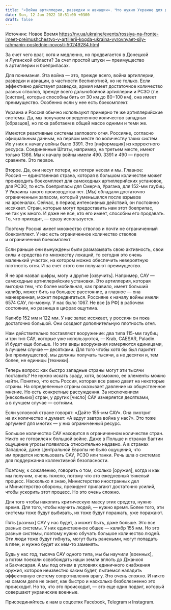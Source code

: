 ```yaml
---
title: "«Война артиллерии, разведки и авиации». Что нужно Украине для достижения паритета на фронте — объясняет Рахманин"
date: Sun, 12 Jun 2022 18:51:00 +0300
draft: false
---
```

Источник: Новое Время https://nv.ua/ukraine/events/rossiya-na-fronte-imeet-preimushchestvo-v-artillerii-kogda-ukraina-vyrovnyaet-sily-rahmanin-poslednie-novosti-50249284.html


За счет чего враг, хотя и медленно, но продвигается в Донецкой и Луганской области? За счет простой штуки — преимущество в артиллерии и боеприпасах.

Для понимания. Эта война — это, прежде всего, война артиллерии, разведки и авиации, в частности беспилотной, но не только. Если эффективно действует разведка, армия имеет достаточное количество разных стволов, прежде всего дальнобойной артиллерии и РСЗО (т.е. [систем], которые способны бить от 30 км до 80−100 км), она имеет преимущество. Особенно если у нее есть боекомплект.

Украина и Россия обычно используют примерно те же артиллерийские системы. Да, мы получаем определенное количество западных [образцов], но пока работаем в общей массе одними и теми же.

Имеются реактивные системы залпового огня. Россияне, согласно официальным данным, на первом месте по количеству таких систем. Их у них к началу войны было 3391. Это [информация] из корректного ресурса. Соединенные Штаты, например, на третьем месте, имеют только 1366. Мы к началу войны имели 490. 3391 и 490 — просто сравните. Это первое.

Второе. Да, они несут потери, но потери несем и мы. Главное: Россия — единственная страна, которая в большом количестве может производить боекомплект для самоходных артиллерийских установок, для РСЗО, то есть боеприпасы для Смерча, Урагана, для 152-мм гаубиц. У Украины такого производства нет. [Мы] обладали достаточно ограниченным запасом, который уменьшился после взрывов на арсеналах. Сейчас, в период интенсивных действий, он постоянно иссякает. Стран, которые могут предоставить нам этот боеприпас, не так уж много. И даже не все, кто его имеет, способны его продавать. То, что приходит, — сразу используется.

Поэтому Россия имеет множество стволов и почти не ограниченный боекомплект. У нас есть ограниченное количество стволов и ограниченный боекомплект.

Если раньше они вынуждены были размазывать свою активность, свои силы и средства по множеству локаций, то сегодня это очень маленький участок, на котором можно обеспечить невероятную плотность огня. И за счет этого они получают преимущество.

Я не зря назвал цифры, могу и другие [озвучить]. Например, САУ — самоходные артиллерийские установки. Это артиллерия, которая выгодна тем, что более мобильная, как правило, имеет больший калибр, может бить на большее расстояние, а главное — она маневренная, может передвигаться. Россияне к началу войны имели 6574 САУ, по-моему. У нас было 1067. Не все [в РФ] в рабочем состоянии, но разница в цифрах ощутима.

Калибр 152 мм и 122 мм. У нас запас иссякает, у россиян он пока достаточно большой. Они создают дополнительную плотность огня.

Нам действительно поставляют вооружение: два типа 115-мм гаубиц и три тип САУ, которые уже используются, — Krab, CAESAR, Paladin. И будет еще больше. Но эти виды вооружения измеряются единицами, в лучшем случае — десятками. Для того чтобы хотя бы был паритет (не преимущество), мы должны получать тысячи, а не десятки и, тем более, не единицы [техники].

Теперь вопрос: как быстро западные страны могут эти тысячи поставить? Не нужно искать зраду, хотя, возможно, ее элементы можно найти. Понятно, что есть Россия, которая все равно давит на некоторые страны. На определенные страны оказывает давление их общественное мнение. Но есть конкретные рассуждения. За исключением [нескольких] стран, у других [число] САУ измеряется десятками, а в лучшем случае — сотнями.

Если условной стране говорят: «Дайте 155-мм САУ». Она смотрит на их количество и думает: «А вдруг завтра война у нас?». Это тоже аргумент для многих — у них ограниченный ресурс.

Большое количество САУ находится в ограниченном количестве стран. Никто не готовился к большой войне. Даже в Польше и странах Балтии ощущение угрозы появилось относительно недавно. А в странах Западной, даже Центральной Европы не было ощущения, что им придется использовать САУ, РСЗО или танки. Речь шла о системах для поддержания коллективной безопасности.

Поэтому, к сожалению, говорить о том, сколько [оружия], когда и как мы получим, очень тяжело, потому что это ежедневный тяжелый процесс. Насколько я знаю, Министерство иностранных дел и Министерство обороны, президент прилагают достаточно усилий, чтобы ускорить этот процесс. Но это очень сложно.

Для того чтобы накопить критическую массу этих средств, нужно время. Для того, чтобы научить людей, — нужно время. Более того, эти системы тоже будут выбивать, их тоже будут поражать, уже поражают.

Пять [разных] САУ у нас будет, а может быть, даже больше. Это все разные системы. У них единственное общее — калибр 155 мм. Но это разные системы, поэтому нужно обучать большое количество людей. Эти люди тоже будут гибнуть, могут быть ранеными, могут попадать в плен, и нужно будет их кем-то заменять.

Будь у нас год, тысяча САУ одного типа, мы бы научили [военных], а потом поехали освобождать наши земли вплоть до Джанкоя и Бахчисарая. А мы под огнем в условиях единичного снабжения оружия, которое неизвестно каким будет, пытаемся наладить эффективную систему сопротивления врагу. Это очень сложно. И никто на самом деле не знает, как быстро и насколько безболезненно это происходит. Но то, что это происходит, — это еще один подвиг, который совершают украинские военные.

Присоединяйтесь к нам в соцсетях Facebook, Telegram и Instagram.
